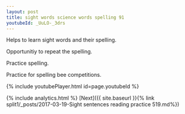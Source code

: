 ```yaml
---
layout: post
title: sight words science words spelling 91
youtubeId: _UuLO-_3drs
---
```

 
 
Helps to learn sight words and their spelling.

Opportunitiy to repeat the spelling. 

Practice spelling. 
 
Practice for spelling bee competitions. 
 
{% include youtubePlayer.html id=page.youtubeId %}
 
 
{% include analytics.html %} 
[Next]({{ site.baseurl }}{% link  split1/_posts/2017-03-19-Sight sentences reading practice 519.md%})
 
